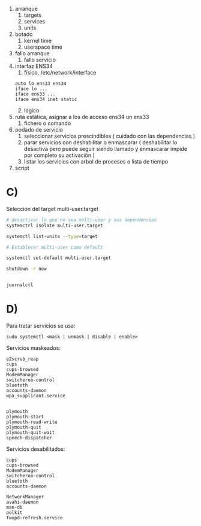1. arranque
	1. targets
	2. services
	3. units
2. botado
	1. kernel time
	2. userspace time
3. fallo arranque
	1. fallo servicio
4. interfaz ENS34
	1. físico, /etc/network/interface
	```
	auto lo ens33 ens34
	iface lo ...
	iface ens33 ...
	iface ens34 inet static
	```
	2. lógico
5. ruta estática, asignar a los de acceso ens34 un ens33
	1. fichero o comando
6. podado de servicio
	1. seleccionar servicios prescindibles  ( cuidado con las dependencias )
	2. parar servicios con deshabilitar o enmascarar ( deshabilitar lo desactiva pero puede seguir siendo llamado y enmascarar impide por completo su activación )
	3. listar los servicios con arbol de procesos o lista de tiempo
7. script

# C)
Selección del target multi-user.target
```bash
# desactivar lo que no sea multi-user y sus dependencias
systemctrl isolate multi-user.target

systemctl list-units --type=target

# Establecer multi-user como default

systemctl set-default multi-user.target

shutdown -r now


journalctl
```


# D)
Para tratar servicios se usa:
```
sudo systemctl <mask | unmask | disable | enable>
```
Servicios maskeados:
```
e2scrub_reap
cups
cups-browsed
ModemManager
switcheroo-control
bluetoth
accounts-daemon
wpa_supplicant.service


plymouth
plymouth-start
plymouth-read-write
plymouth-quit
plymouth-quit-wait
speech-dispatcher
```
Servicios desabilitados:
```
cups
cups-browsed
ModemManager
switcheroo-control
bluetoth
accounts-daemon

NetworkManager
avahi-daemon
man-db
polkit
fwupd-refresh.service
```
